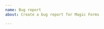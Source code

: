 ```yaml
---
name: Bug report
about: Create a bug report for Magic Forms

---
```

<!--

Use issues to report errors / bugs only.

Do you have questions?
* Read the docs: https://skydiver.github.io/october-plugin-forms/docs/introduction/
* Start a discussion: https://github.com/skydiver/october-plugin-forms/discussions

-->